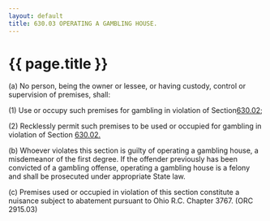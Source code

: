 ```yaml
---
layout: default 
title: 630.03 OPERATING A GAMBLING HOUSE.
---
```


{{ page.title }}
================

​(a) No person, being the owner or lessee, or having custody, control or
supervision of premises, shall:

​(1) Use or occupy such premises for gambling in violation of
Section[630.02](2f007661.html);

​(2) Recklessly permit such premises to be used or occupied for gambling
in violation of Section [630.02.](2f007661.html)

​(b) Whoever violates this section is guilty of operating a gambling
house, a misdemeanor of the first degree. If the offender previously has
been convicted of a gambling offense, operating a gambling house is a
felony and shall be prosecuted under appropriate State law.

​(c) Premises used or occupied in violation of this section constitute a
nuisance subject to abatement pursuant to Ohio R.C. Chapter 3767. (ORC
2915.03)
